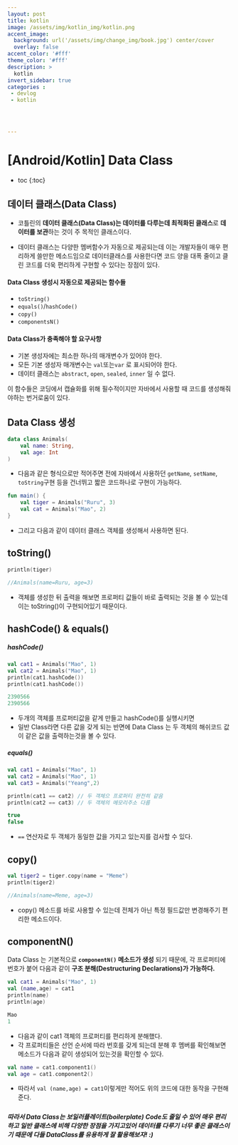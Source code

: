 ```yaml
---
layout: post
title: kotlin
image: /assets/img/kotlin_img/kotlin.png
accent_image: 
  background: url('/assets/img/change_img/book.jpg') center/cover
  overlay: false
accent_color: '#fff'
theme_color: '#fff'
description: >
  kotlin
invert_sidebar: true
categories :
 - devlog	
 - kotlin




---
```


# [Android/Kotlin] Data Class



* toc
{:toc}


## **데이터 클래스(Data Class)**

- 코틀린의 **데이터 클래스(Data Class)는 데이터를 다루는데 최적화된 클래스**로 **데이터를 보관**하는 것이 주 목적인 클래스이다. 

- 데이터 클래스는 다양한 멤버함수가 자동으로 제공되는데 이는 개발자들이 매우 편리하게 쓸만한 메소드임으로 데이터클래스를 사용한다면 코드 양을 대폭 줄이고 클린 코드를 더욱 편리하게 구현할 수 있다는 장점이 있다.

#### Data Class 생성시 자동으로 제공되는 함수들

- `toString()`
- `equals()`/`hashCode()`
- `copy()`
- `componentsN()`

#### Data Class가 충족해야 할 요구사항

- 기본 생성자에는 최소한 하나의 매개변수가 있어야 한다.
- 모든 기본 생성자 매개변수는 `val`또는`var` 로 표시되어야 한다.
- 데이터 클래스는 `abstract`, `open`, `sealed`, `inner` 일 수 없다.

이 함수들은 코딩에서 캡슐화를 위해 필수적이지만 자바에서 사용할 때 코드를 생성해줘야하는 번거로움이 있다.



## Data Class 생성

```kotlin
data class Animals(
    val name: String,
    val age: Int
)
```

- 다음과 같은 형식으로만 적어주면 전에 자바에서 사용하던 `getName`, `setName`, `toString`구현 등을 건너뛰고 짧은 코드하나로 구현이 가능하다.

```kotlin
fun main() {
    val tiger = Animals("Ruru", 3)
    val cat = Animals("Mao", 2)
}
```

- 그리고 다음과 같이 데이터 클래스 객체를 생성해서 사용하면 된다.



## toString()

```kotlin
println(tiger)
```

```kotlin
//Animals(name=Ruru, age=3)
```



- 객체를 생성한 뒤 출력을 해보면 프로퍼티 값들이 바로 출력되는 것을 볼 수 있는데 이는 toString()이 구현되어있기 때문이다.



## hashCode() & equals()

##### hashCode()

```kotlin
val cat1 = Animals("Mao", 1)
val cat2 = Animals("Mao", 1)
println(cat1.hashCode())
println(cat1.hashCode())
```

```kotlin
2390566
2390566
```

- 두개의 객체를 프로퍼티값을 같게 만들고 hashCode()를 실행시키면  
- 일반 Class라면 다른 값을 갖게 되는 반면에  Data Class 는 두 객체의 해쉬코드 값이 같은 값을 출력하는것을 볼 수 있다.

##### equals()

```kotlin
val cat1 = Animals("Mao", 1)
val cat2 = Animals("Mao", 1)
val cat3 = Animals("Yeang",2)

println(cat1 == cat2) // 두 객체으 프로퍼티 완전히 같음
println(cat2 == cat3) // 두 객체의 메모리주소 다름

```

```kotlin
true
false
```

- `==` 연산자로 두 객체가 동일한 값을 가지고 있는지를 검사할 수 있다.



## copy()

```kotlin
val tiger2 = tiger.copy(name = "Meme")
println(tiger2)
```

```kotlin
//Animals(name=Meme, age=3)
```

- copy() 메소드를 바로 사용할 수 있는데 전체가 아닌 특정 필드값만 변경해주기 편리한 메소드이다.



## componentN()

Data Class 는 기본적으로 **`componentN()` 메소드가 생성** 되기 때문에, 각 프로퍼티에 번호가 붙어 다음과 같이 **구조 분해(Destructuring Declarations)가 가능하다.** 

```kotlin
val cat1 = Animals("Mao", 1)
val (name,age) = cat1
println(name)
println(age)
```

```kotlin
Mao
1
```

- 다음과 같이 cat1 객체의 프로퍼티를 편리하게 분해했다.
- 각 프로퍼티들은 선언 순서에 따라 번호를 갖게 되는데 분해 후 멤버를 확인해보면 메소드가 다음과 같이 생성되어 있는것을 확인할 수 있다.

```kotlin
val name = cat1.component1()
val age = cat1.component2()
```

- 따라서 `val (name,age) = cat1`이렇게만 적어도 위의 코드에 대한 동작을 구현해준다.

##### 

##### 따라서 Data Class는  보일러플레이트(boilerplate) Code도 줄일 수 있어 매우 편리하고 일반 클래스에 비해 다양한 장점을 가지고있어 데이터를 다루기 너무 좋은 클래스이기 때문에 다들 DataClass를 유용하게 잘 활용해보자! :)

